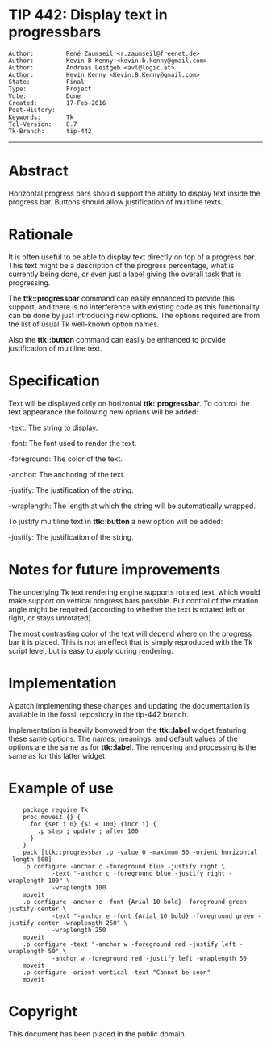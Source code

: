 # TIP 442: Display text in progressbars
	Author:         René Zaumseil <r.zaumseil@freenet.de>
	Author:         Kevin B Kenny <kevin.b.kenny@gmail.com>
	Author:         Andreas Leitgeb <avl@logic.at>
	Author:         Kevin Kenny <Kevin.B.Kenny@gmail.com>
	State:          Final
	Type:           Project
	Vote:           Done
	Created:        17-Feb-2016
	Post-History:   
	Keywords:       Tk
	Tcl-Version:    8.7
	Tk-Branch:      tip-442
-----

# Abstract

Horizontal progress bars should support the ability to display text inside the progress bar.
Buttons should allow justification of multiline texts.

# Rationale

It is often useful to be able to display text directly on top of a progress
bar. This text might be a description of the progress percentage, what is
currently being done, or even just a label giving the overall task that is
progressing.

The **ttk::progressbar** command can easily enhanced to provide this
support, and there is no interference with existing code as this
functionality
can be done by just introducing new options.  The options required are from
the list of usual Tk well-known option names.

Also the **ttk::button** command can easily be enhanced to provide justification of multiline text.

# Specification

Text will be displayed only on horizontal **ttk::progressbar**.
To control the text appearance the following new options will be added:

 -text: The string to display.

 -font: The font used to render the text.

 -foreground: The color of the text.

 -anchor: The anchoring of the text.

 -justify: The justification of the string.

 -wraplength: The length at which the string will be automatically wrapped.

To justify multiline text in **ttk::button** a new option will be added:

 -justify: The justification of the string.

# Notes for future improvements

The underlying Tk text rendering engine supports rotated text, which would
make support on vertical progress bars possible. But control of the rotation
angle might be required \(according to whether the text is rotated left or
right, or stays unrotated\).

The most contrasting color of the text will depend where on the progress bar
it is placed. This is not an effect that is simply reproduced with the Tk
script level, but is easy to apply during rendering.

# Implementation

A patch implementing these changes and updating the documentation is available
in the fossil repository in the tip-442 branch.

Implementation is heavily borrowed from the **ttk::label** widget featuring
these same options. The names, meanings, and default values of the options are
the same as for **ttk::label**. The rendering and processing is the same as
for this latter widget.

# Example of use

	    package require Tk
	    proc moveit {} {
	      for {set i 0} {$i < 100} {incr i} {
	        .p step ; update ; after 100
	      }
	    }
	    pack [ttk::progressbar .p -value 0 -maximum 50 -orient horizontal -length 500]
	    .p configure -anchor c -foreground blue -justify right \
	            -text "-anchor c -foreground blue -justify right -wraplength 100" \
	            -wraplength 100
	    moveit
	    .p configure -anchor e -font {Arial 10 bold} -foreground green -justify center \
	            -text "-anchor e -font {Arial 10 bold} -foreground green -justify center -wraplength 250" \
	            -wraplength 250
	    moveit
	    .p configure -text "-anchor w -foreground red -justify left -wraplength 50" \
	            -anchor w -foreground red -justify left -wraplength 50
	    moveit
	    .p configure -orient vertical -text "Cannot be seen"
	    moveit

# Copyright

This document has been placed in the public domain.

